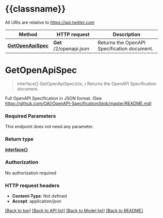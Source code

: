 # {{classname}}

All URIs are relative to *https://api.twitter.com*

Method | HTTP request | Description
------------- | ------------- | -------------
[**GetOpenApiSpec**](GeneralApi.md#GetOpenApiSpec) | **Get** /2/openapi.json | Returns the OpenAPI Specification document.

# **GetOpenApiSpec**
> interface{} GetOpenApiSpec(ctx, )
Returns the OpenAPI Specification document.

Full OpenAPI Specification in JSON format. (See https://github.com/OAI/OpenAPI-Specification/blob/master/README.md)

### Required Parameters
This endpoint does not need any parameter.

### Return type

[**interface{}**](interface{}.md)

### Authorization

No authorization required

### HTTP request headers

 - **Content-Type**: Not defined
 - **Accept**: application/json

[[Back to top]](#) [[Back to API list]](../README.md#documentation-for-api-endpoints) [[Back to Model list]](../README.md#documentation-for-models) [[Back to README]](../README.md)

